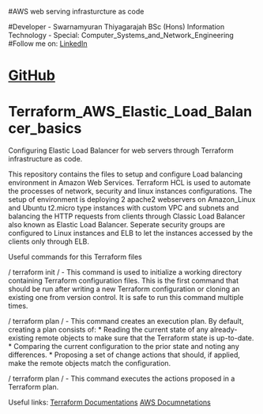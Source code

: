 #AWS web serving infrasturcture as code

#Developer - Swarnamyuran Thiyagarajah BSc (Hons) Information Technology - Special: Computer_Systems_and_Network_Engineering 
#Follow me on: [LinkedIn](https://www.linkedin.com/in/swarnamyuran/)
#              [GitHub](https://github.com/swarnamyuran)

# Terraform_AWS_Elastic_Load_Balancer_basics
Configuring Elastic Load Balancer for web servers through Terraform infrastructure as code. 

This repository contains the files to setup and configure Load balancing environment in Amazon Web Services. Terraform HCL is used to automate the processes of network, 
security and linux instances configurations. The setup of environment is deploying 2 apache2 webservers on Amazon_Linux and Ubuntu t2.micro type instances with custom VPC
and subnets and balancing the HTTP requests from clients through Classic Load Balancer also known as Elastic Load Balancer. Seperate security groups are configured to
Linux instances and ELB to let the instances accessed by the clients only through ELB.

Useful commands for this Terraform files

/ terraform init / - This command is used to initialize a working directory containing Terraform configuration files. This is the first command that should be run after writing a new
                     Terraform configuration or cloning an existing one from version control. It is safe to run this command multiple times.
                     
/ terraform plan / - This command creates an execution plan. By default, creating a plan consists of:
                     *  Reading the current state of any already-existing remote objects to make sure that the Terraform state is up-to-date.
                     *  Comparing the current configuration to the prior state and noting any differences.
                     *  Proposing a set of change actions that should, if applied, make the remote objects match the configuration.
                     
/ terraform plan / - This command executes the actions proposed in a Terraform plan.

Useful links:   [Terraform Documentations](https://www.terraform.io/docs/)
                [AWS Documnetations](https://docs.aws.amazon.com)
